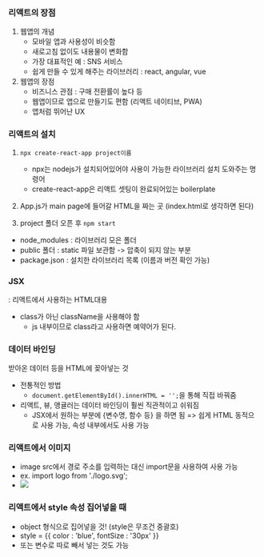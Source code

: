 ### 리액트의 장점
1. 웹앱의 개념
    - 모바일 앱과 사용성이 비슷함 
    - 새로고침 없이도 내용물이 변화함
    - 가장 대표적인 예 : SNS 서비스 
    - 쉽게 만들 수 있게 해주는 라이브러리 : react, angular, vue
2. 웹앱의 장점
    - 비즈니스 관점 : 구매 전환률이 높다 등
    - 웹앱이므로 앱으로 만들기도 편함 (리액트 네이티브, PWA)
    - 앱처럼 뛰어난 UX 


### 리액트의 설치
1. `npx create-react-app project이름`
    - npx는 nodejs가 설치되어있어야 사용이 가능한 라이브러리 설치 도와주는 명령어
    - create-react-app은 리액트 셋팅이 완료되어있는 boilerplate

2. App.js가 main page에 들어갈 HTML을 짜는 곳 (index.html로 생각하면 된다)

3. project 폴더 오픈 후 `npm start` 

* node_modules : 라이브러리 모은 폴더 
* public 폴더 : static 파일 보관함 -> 압축이 되지 않는 부분
* package.json : 설치한 라이브러리 목록 (이름과 버전 확인 가능)

### JSX
: 리액트에서 사용하는 HTML대용
* class가 아닌 className을 사용해야 함
    - js 내부이므로 class라고 사용하면 예약어가 된다. 

### 데이터 바인딩
받아온 데이터 등을 HTML에 꽂아넣는 것
- 전통적인 방법
    - `document.getElementById().innerHTML = '';`을 통해 직접 바꿔줌
- 리액트, 뷰, 앵귤러는 데이터 바인딩이 훨씬 직관적이고 쉬워짐 
    - JSX에서 원하는 부분에 {변수명, 함수 등} 을 하면 됨
    => 쉽게 HTML 동적으로 사용 가능, 속성 내부에서도 사용 가능 


### 리액트에서 이미지
- image src에서 경로 주소를 입력하는 대신 import문을 사용하여 사용 가능
- ex. import logo from './logo.svg';
- <img src={logo}>

### 리액트에서 style 속성 집어넣을 때
- object 형식으로 집어넣을 것! (style은 무조건 중괄호)
- style = {{
    color : 'blue',
    fontSize : '30px'
}}
- 또는 변수로 따로 빼서 넣는 것도 가능 